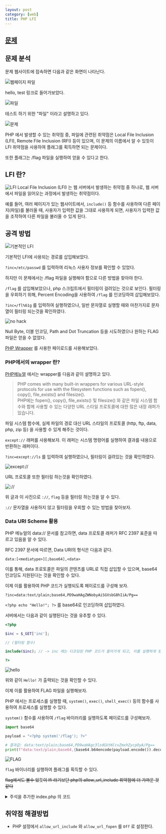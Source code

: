 ```yaml
---
layout: post
category: [web]
title: PHP LFI
---
```


## [문제](https://h4ckingga.me/challenges#Season1%20:%20PHP%20LFI-31)

## 문제 분석

문제 웹사이트에 접속하면 다음과 같은 화면이 나타난다.

![웹페이지 파일](/assets/img/2024-08-20-php-lfi/webpage.png)

hello, test 링크로 들어가보았다.

![파일](/assets/img/2024-08-20-php-lfi/file.png)

테스트 하기 위한 "파일" 이라고 설명하고 있다.

![문제](/assets/img/2024-08-20-php-lfi/prob.png)

PHP 에서 발생할 수 있는 취약점 중, 파일에 관련된 취약점은 Local File Inclusion (LFI), Remote File Inclusion (RFI) 등이 있으며, 이 문제의 이름에서 알 수 있듯이 LFI 취약점을 사용하여 플래그를 획득하면 되는 문제이다.

또한 플래그는 /flag 파일을 실행하여 얻을 수 있다고 한다.

## LFI 란?
![LFI](/assets/img/2024-08-20-php-lfi/what's_lfi.png)
Local File Inclusion (LFI) 는 웹 서버에서 발생하는 취약점 중 하나로, 웹 서버에서 파일을 읽어오는 과정에서 발생하는 취약점이다.

예를 들어, 여러 페이지가 있는 웹사이트에서, ``include()`` 등 함수를 사용하여 다른 페이지(파일)를 불러올 때, 사용자가 입력한 값을 그대로 사용하게 되면, 사용자가 입력한 값을 조작하여 다른 파일을 불러올 수 있게 된다.

## 공격 방법
![기본적인 LFI](/assets/img/2024-08-20-php-lfi/simple_lfi.png)

기본적인 LFI에 사용되는 경로를 삽입해보았다.

``?inc=/etc/passwd`` 를 입력하여 리눅스 사용자 정보를 확인할 수 있었다.

하지만 이 문제에서는 /flag 파일을 실행해야 함으로 다른 방법을 찾아야 한다.

``/flag`` 를 삽입해보았으나, php 스크립트에서 필터링이 걸려있는 것으로 보인다. 필터링을 우회하기 위해, Percent Encoding을 사용하여 ``/flag`` 를 인코딩하여 삽입해보았다.

``?inc=/fl%61g`` 를 입력하여 실행하였으나, 일반 문자열로 실행할 때와 마찬가지로 문자열이 필터링 되는것을 확인하였다.

![no hack](/assets/img/2024-08-20-php-lfi/no_hack.png)

Null Byte, 더블 인코딩, Path and Dot Truncation 등을 시도하였으나 원하는 FLAG 파일은 얻을 수 없었다.

[PHP Wrapper](https://github.com/swisskyrepo/PayloadsAllTheThings/blob/master/File%20Inclusion/README.md#lfi--rfi-using-wrappers) 를 사용한 페이로드를 사용해보았다.

### PHP에서의 wrapper 란?
[PHP메뉴얼](https://www.php.net/manual/en/wrappers.php) 에서는 wrapper를 다음과 같이 설명하고 있다.

> PHP comes with many built-in wrappers for various URL-style protocols for use with the filesystem functions such as fopen(), copy(), file_exists() and filesize().   
PHP에는 fopen(), copy(), file_exists() 및 filesize() 와 같은 파일 시스템 함수와 함께 사용할 수 있는 다양한 URL 스타일 프로토콜에 대한 많은 내장 래퍼가 있습니다.

파일 시스템 함수에, 실제 파일의 경로 대신 URL 스타일의 프로토콜 (http, ftp, data, php, zip 등) 을 사용할 수 있게 해주는 것이다.

``except://`` 래퍼를 사용해보자. 이 래퍼는 시스템 명령어를 실행하여 결과를 내용으로 반환하는 래퍼이다.

``?inc=except://ls`` 를 입력하여 실행하였으나, 필터링이 걸려있는 것을 확인하였다.

![except://](/assets/img/2024-08-20-php-lfi/expcept.png)

URL 프로토콜 또한 필터링 하는것을 확인하였다.

![://](/assets/img/2024-08-20-php-lfi/url_protocol_filter.png)

위 글과 이 사진으로 ``://``, ``flag`` 등을 필터링 하는것을 알 수 있다.

``://`` 문자열을 사용하지 않고 필터링을 우회할 수 있는 방법을 찾아보자.

### Data URI Scheme 활용
PHP 메뉴얼의 data:// 문서를 참고하면, data 프로토콜 래퍼가 RFC 2397 표준을 따르고 있음을 알 수 있다.

RFC 2397 문서에 따르면, Data URI의 형식은 다음과 같다.

```
data:[<mediatype>][;base64],<data>
```

이를 통해, data 프로토콜은 파일의 콘텐츠를 URL로 직접 삽입할 수 있으며, base64 인코딩도 지원된다는 것을 확인할 수 있다.

이제 이를 활용하여 PHP 코드가 실행되도록 페이로드를 구성해 보자.
```
?inc=data:text/plain;base64,PD9waHAgZWNobyAiSGVsbG8hIiA/Pg==
```

``<?php echo "Hello!"; ?>`` 를 base64로 인코딩하여 삽입하였다.

서버에서는 다음과 같이 실행된다는 것을 유추할 수 있다.

```php
<?php

$inc = $_GET['inc'];

// (필터링 함수)

include($inc); // -> inc 에는 디코딩된 PHP 코드가 들어가게 되고, 이를 실행하게 된다.

?>
```

![hello](/assets/img/2024-08-20-php-lfi/hello.png)

위와 같이 ``Hello!`` 가 출력되는 것을 확인할 수 있다.

이제 이를 활용하여 FLAG 파일을 실행해보자.

PHP 에서는 프로세스를 실행할 때, ``system()``, ``exec()``, ``shell_exec()`` 등의 함수를 사용하여 프로세스를 실행할 수 있다.

``system()`` 함수를 사용하여 ``/flag`` 바이러리를 실행하도록 페이로드를 구성해보자.

```py
import base64

payload = "<?php system('/flag'); ?>"

# 결과값: data:text/plain;base64,PD9waHAgc3lzdGVtKCcvZmxhZycpOyA/Pg==
print(f"data:text/plain;base64,{base64.b64encode(payload.encode()).decode()}")
```

![FLAG](/assets/img/2024-08-20-php-lfi/flag.png)

``flag`` 바이너리를 실행하여 플래그를 획득할 수 있다.

~~flag에서도 볼수 있듯이 lfi 라기보단 php의 allow_url_include 취약점에 더 가까운 것 같다~~

<details>

<summary>주석을 추가한 index.php 의 코드</summary>

```php
<?php

// inc 쿼리스트링이 있는 경우
if($_GET['inc']){
        // preg_match 로 inc 쿼리스트링 값에 flag, :// 문자열이 포함되어 있는지 확인하고, 포함되어 있다면 "no hack" 출력 후 종료
        if(preg_match('/flag|:\/\//i', $_GET['inc'])){
                exit("no hack");
        }
        // inc 쿼리스트링 값에 따라 include
        include($_GET['inc']);
    }else{
        // 메인 페이지
        echo "
            <h1><a href='?inc=hello'>hello</a></h1>
            <h1><a href='?inc=test'>test</a></h1>
        ";
    }

    phpinfo();
    //php.ini:allow_url_include=On
    //php.ini:allow_url_fopen=On

?>
```

</details>

## 취약점 해결방법
- PHP 설정에서 ``allow_url_include`` 와 ``allow_url_fopen`` 를 ``Off`` 로 설정한다.